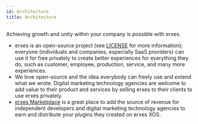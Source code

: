 ```yaml
---
id: Architecture
title: Architecture
---
```


Achieving growth and unity within your company is possible with erxes. 

- erxes is an open-source project (see <a href="https://github.com/erxes/erxes/blob/master/LICENSE.md" target="_blank">LICENSE</a> for more information); everyone (individuals and companies, especially SaaS providers) can use it for free privately to create better experiences for everything they do, such as customer, employee, production, service, and many more experiences. 
- We love open-source and the idea everybody can freely use and extend what we wrote. Digital marketing technology agencies are welcome to add value to their product and services by selling erxes to their clients to use erxes privately. 
- <a href="https://erxes.io/marketplace" target="_blank">erxes Marketplace</a> is a great place to add the source of revenue for independent developers and digital marketing technology agencies to earn and distribute your plugins they created on erxes XOS. 



